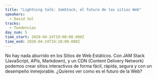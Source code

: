 ```yaml
---
title: "Lightning talk: JamStack, el futuro de los sitios Web"
speakers:
  - David Sol
tracks:
  - Tendencias
day_num: 5
time_start: 2020-04-24T19:00:00.000Z
time_end: 2020-04-24T19:10:00.000Z
---
```

<!--StartFragment-->

No hay nada aburrido en los Sitios de Web Estáticos. Con JAM Stack (JavaScript, APIs, Markdown), y un CDN (Content Delivery Network) podemos crear sitios interactivos de forma fácil, rápida, segura y con un desempeño inmejorable. ¿Quieres ver como es el futuro de la Web?

<!--EndFragment-->